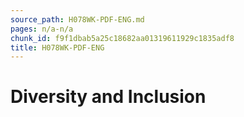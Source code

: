 ```yaml
---
source_path: H078WK-PDF-ENG.md
pages: n/a-n/a
chunk_id: f9f1dbab5a25c18682aa01319611929c1835adf8
title: H078WK-PDF-ENG
---
```

# Diversity and Inclusion
